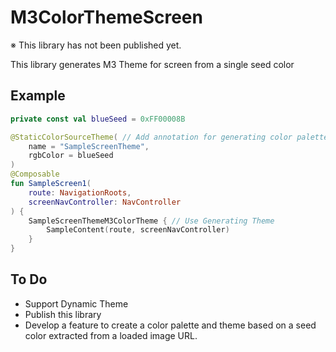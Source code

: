 # M3ColorThemeScreen
※ This library has not been published yet.

This library generates M3 Theme for screen from a single seed color

## Example
```kotlin
private const val blueSeed = 0xFF00008B

@StaticColorSourceTheme( // Add annotation for generating color palette and theme at build time.
    name = "SampleScreenTheme",
    rgbColor = blueSeed
)
@Composable
fun SampleScreen1(
    route: NavigationRoots,
    screenNavController: NavController
) {
    SampleScreenThemeM3ColorTheme { // Use Generating Theme 
        SampleContent(route, screenNavController)
    }
}
```

## To Do
- Support Dynamic Theme 
- Publish this library
- Develop a feature to create a color palette and theme based on a seed color extracted from a loaded image URL.
